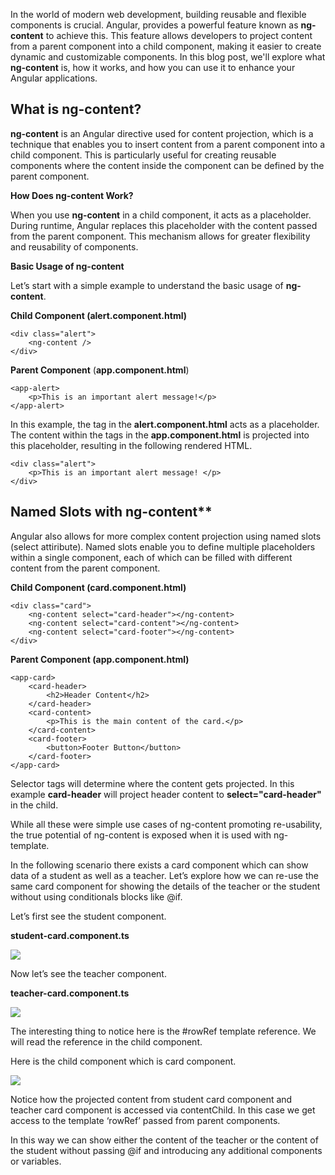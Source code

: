 ﻿
In the world of modern web development, building reusable and flexible components is crucial. Angular, provides a powerful feature known as **ng-content** to achieve this. This feature allows developers to project content from a parent component into a child component, making it easier to create dynamic and customizable components. In this blog post, we'll explore what **ng-content** is, how it works, and how you can use it to enhance your Angular applications.

## What is ng-content?

**ng-content** is an Angular directive used for content projection, which is a technique that enables you to insert content from a parent component into a child component. This is particularly useful for creating reusable components where the content inside the component can be defined by the parent component.

**How Does ng-content Work?**

When you use **ng-content** in a child component, it acts as a placeholder. During runtime, Angular replaces this placeholder with the content passed from the parent component. This mechanism allows for greater flexibility and reusability of components.

**Basic Usage of ng-content**

Let’s start with a simple example to understand the basic usage of **ng-content**.

**Child Component (alert.component.html)**

    <div class="alert">
        <ng-content />
    </div>

**Parent Component** (**app.component.html**)

    <app-alert>
        <p>This is an important alert message!</p>
    </app-alert>

In this example, the **<ng-content></ng-content>** tag in the **alert.component.html** acts as a placeholder. The content within the **<app-alert>** tags in the **app.component.html** is projected into this placeholder, resulting in the following rendered HTML.

    <div class="alert">
        <p>This is an important alert message! </p>
    </div>

## Named Slots with ng-content**

Angular also allows for more complex content projection using named slots (select attiribute). Named slots enable you to define multiple placeholders within a single component, each of which can be filled with different content from the parent component.

**Child Component (card.component.html)**

    <div class="card">
        <ng-content select="card-header"></ng-content>  
        <ng-content select="card-content"></ng-content>
        <ng-content select="card-footer"></ng-content>
    </div>

**Parent Component (app.component.html)**
    
    <app-card>
        <card-header>
            <h2>Header Content</h2>
        </card-header>
        <card-content>
            <p>This is the main content of the card.</p>
        </card-content>
        <card-footer>
            <button>Footer Button</button>
        </card-footer>
    </app-card>

Selector tags will determine where the content gets projected. 
In this example **card-header** will project header content to **select="card-header"** in the child.

While all these were simple use cases of ng-content promoting re-usability, the true potential of ng-content is exposed when it is used with ng-template. 

In the following scenario there exists a card component which can show data of a student as well as a teacher. Let’s explore how we can re-use the same card component for showing the details of the teacher or the student without using conditionals blocks like @if.

Let’s first see the student component.

**student-card.component.ts**

![](student-card.png)

Now let’s see the teacher component.

**teacher-card.component.ts**

![](teacher-card.png)

The interesting thing to notice here is the #rowRef template reference. We will read the reference in the child component.

Here is the child component which is card component.

![](app-card.png)

Notice how the projected content from student card component and teacher card component is accessed via contentChild. In this case we get access to the template ‘rowRef’ passed from parent components. 

In this way we can show either the content of the teacher or the content of the student without passing @if and introducing any additional components or variables.

